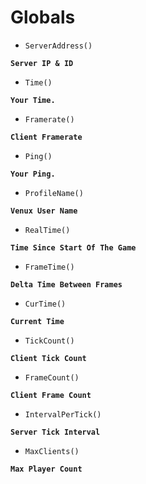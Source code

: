 # Globals

* `ServerAddress()`

**`Server IP & ID`**

* `Time()`

**`Your Time.`**

* `Framerate()`

**`Client Framerate`**

* `Ping()`

**`Your Ping.`**

* `ProfileName()`

**`Venux User Name`**

* `RealTime()`

**`Time Since Start Of The Game`**

* `FrameTime()`

**`Delta Time Between Frames`**

* `CurTime()`

**`Current Time`**

* `TickCount()`

**`Client Tick Count`**

* `FrameCount()`

**`Client Frame Count`**

* `IntervalPerTick()`

**`Server Tick Interval`**

* `MaxClients()`

**`Max Player Count`**

